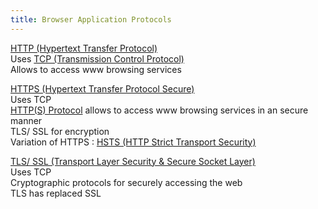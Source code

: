 ```yaml
---
title: Browser Application Protocols
---
```


<u>HTTP (Hypertext Transfer Protocol)</u>  
Uses [TCP (Transmission Control Protocol)](../4%20-%20Transport%20Layer%20Protocols/TCP%20%28Transmission%20Control%20Protocol%29.md)  
Allows to access www browsing services

<u>HTTPS (Hypertext Transfer Protocol Secure)</u>  
Uses TCP  
[HTTP(S) Protocol](../../../Information%20Security/Web%20App%20Exploitation/HTTP(S)%20Protocol.md) allows to access www browsing services in an secure manner  
TLS/ SSL for encryption  
Variation of HTTPS : [HSTS (HTTP Strict Transport Security)](../../../Information%20Security/Network%20Hacking/HSTS%20%28HTTP%20Strict%20Transport%20Security%29.md)

<u>TLS/ SSL (Transport Layer Security & Secure Socket Layer)</u>  
Uses TCP  
Cryptographic protocols for securely accessing the web  
TLS has replaced SSL